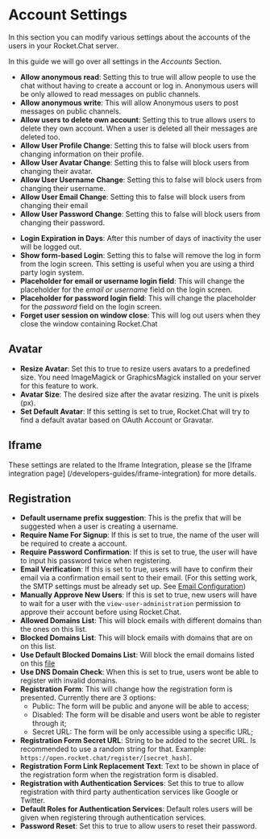 # Account Settings

In this section you can modify various settings about the accounts of the users in your Rocket.Chat server.

In this guide we will go over all settings in the _Accounts_ Section.

- __Allow anonymous read__: Setting this to true will allow people to use the chat without having to create a account or log in. Anonymous users will be only allowed to read messages on public channels.
- __Allow anonymous write__: This will allow Anonymous users to post messages on public channels.
- __Allow users to delete own account__: Setting this to true allows users to delete they own account. When a user is deleted all their messages are deleted too.
- __Allow User Profile Change__: Setting this to false will block users from changing information on their profile.
- __Allow User Avatar Change__: Setting this to false will block users from changing their avatar.
- __Allow User Username Change__: Setting this to false will block users from changing their username.
- __Allow User Email Change__: Setting this to false will block users from changing their email
- __Allow User Password Change__: Setting this to false will block users from changing their password.

<!-- - __Custom Fields to Show in User Info__: link to dedicated custom field document -->

- __Login Expiration in Days__: After this number of days of inactivity the user will be logged out.
- __Show form-based Login__: Setting this to false will remove the log in form from the login screen. This setting is useful when you are using a third party login system.
- __Placeholder for email or username login field__: This will change the placeholder for the _email or username_ field on the login screen.
- __Placeholder for password login field__: This will change the placeholder for the _password_ field on the login screen.
- __Forget user session on window close__: This will log out users when they close the window containing Rocket.Chat

## Avatar

- __Resize Avatar__: Set this to true to resize users avatars to a predefined size. You need ImageMagick or GraphicsMagick installed on your server for this feature to work.
- __Avatar Size__: The desired size after the avatar resizing. The unit is pixels (px).
- __Set Default Avatar__: If this setting is set to true, Rocket.Chat will try to find a default avatar based on OAuth Account or Gravatar.

## Iframe

These settings are related to the Iframe Integration, please se the [Iframe integration page] (/developers-guides/iframe-integration) for more details.

## Registration

- __Default username prefix suggestion__: This is the prefix that will be suggested when a user is creating a username.
- __Require Name For Signup__: If this is set to true, the name of the user will be required to create a account.
- __Require Password Confirmation__: If this is set to true, the user will have to input his password twice when registering.
- __Email Verification__: If this is set to true, users will have to confirm their email via a confirmation email sent to their email. (For this setting work, the SMTP settings must be already set up. See [Email Configuration](../email/setup))
- __Manually Approve New Users__: If this is set to true, new users will have to wait for a user with the `view-user-administration` permission to approve their account before using Rocket.Chat.
- __Allowed Domains List__:  This will block emails with different domains than the ones on this list.
- __Blocked Domains List__:  This will block emails with domains that are on on this list.
- __Use Default Blocked Domains List__: Will block the email domains listed on this [file](https://github.com/RocketChat/Rocket.Chat/blob/develop/packages/rocketchat-lib/server/lib/defaultBlockedDomainsList.js)
- __Use DNS Domain Check__: When this is set to true, users wont be able to register with invalid domains.
- __Registration Form__: This will change how the registration form is presented. Currently there are 3 options:
    - Public: The form will be public and anyone will be able to access;
    - Disabled: The form will be disable and users wont be able to register through it;
    - Secret URL: The form will be only accessible using a specific URL;
- __Registration Form Secret URL__: String to be added to the secret URL. Is recommended to use a random string for that. Example: `https://open.rocket.chat/register/[secret_hash]`.
- __Registration Form Link Replacement Text__: Text to be shown in place of the registration form when the registration form is disabled.
- __Registration with Authentication Services__: Set this to true to allow registration with third party authentication services like Google or Twitter.
- __Default Roles for Authentication Services__: Default roles users will be given when registering through authentication services.
- __Password Reset__: Set this to true to allow users to reset their password.

<!--- __Custom Fields__ TODO: Create dedicated custom field document, since is a big topic -->
